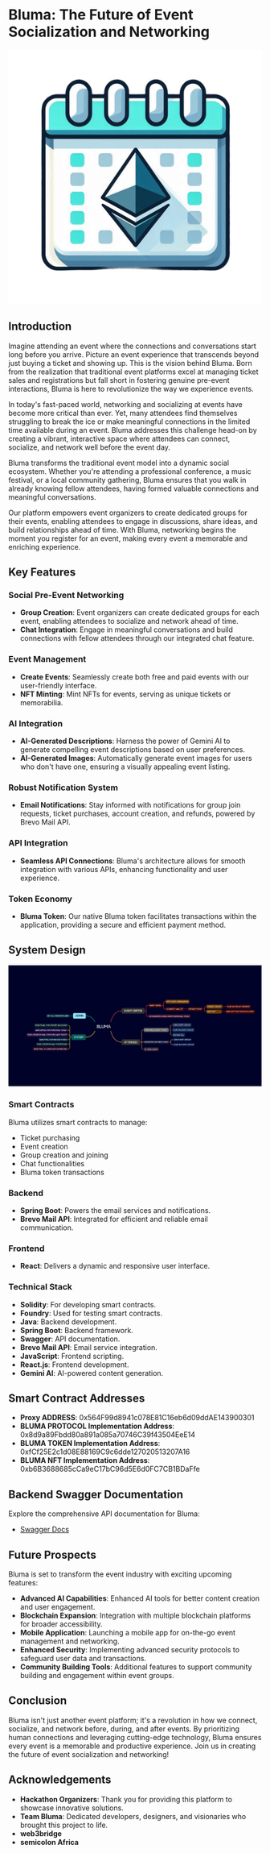
# Bluma: The Future of Event Socialization and Networking

<img src="src/image/WhatsApp%20Image%202024-06-26%20at%2012.42.36%20AM.jpeg" alt="Bluma Logo" />


## Introduction

Imagine attending an event where the connections and conversations start long before you arrive. Picture an event experience that transcends beyond just buying a ticket and showing up. This is the vision behind Bluma. Born from the realization that traditional event platforms excel at managing ticket sales and registrations but fall short in fostering genuine pre-event interactions, Bluma is here to revolutionize the way we experience events.

In today's fast-paced world, networking and socializing at events have become more critical than ever. Yet, many attendees find themselves struggling to break the ice or make meaningful connections in the limited time available during an event. Bluma addresses this challenge head-on by creating a vibrant, interactive space where attendees can connect, socialize, and network well before the event day.

Bluma transforms the traditional event model into a dynamic social ecosystem. Whether you're attending a professional conference, a music festival, or a local community gathering, Bluma ensures that you walk in already knowing fellow attendees, having formed valuable connections and meaningful conversations.

Our platform empowers event organizers to create dedicated groups for their events, enabling attendees to engage in discussions, share ideas, and build relationships ahead of time. With Bluma, networking begins the moment you register for an event, making every event a memorable and enriching experience.



## Key Features

### Social Pre-Event Networking
- **Group Creation**: Event organizers can create dedicated groups for each event, enabling attendees to socialize and network ahead of time.
- **Chat Integration**: Engage in meaningful conversations and build connections with fellow attendees through our integrated chat feature.

### Event Management
- **Create Events**: Seamlessly create both free and paid events with our user-friendly interface.
- **NFT Minting**: Mint NFTs for events, serving as unique tickets or memorabilia.

### AI Integration
- **AI-Generated Descriptions**: Harness the power of Gemini AI to generate compelling event descriptions based on user preferences.
- **AI-Generated Images**: Automatically generate event images for users who don't have one, ensuring a visually appealing event listing.

### Robust Notification System
- **Email Notifications**: Stay informed with notifications for group join requests, ticket purchases, account creation, and refunds, powered by Brevo Mail API.

### API Integration
- **Seamless API Connections**: Bluma's architecture allows for smooth integration with various APIs, enhancing functionality and user experience.

### Token Economy
- **Bluma Token**: Our native Bluma token facilitates transactions within the application, providing a secure and efficient payment method.

## System Design

<img src="src/image/Screenshot from 2024-06-27 21-03-26.png" alt="Bluma Logo" />


### Smart Contracts
Bluma utilizes smart contracts to manage:
- Ticket purchasing
- Event creation
- Group creation and joining
- Chat functionalities
- Bluma token transactions

### Backend
- **Spring Boot**: Powers the email services and notifications.
- **Brevo Mail API**: Integrated for efficient and reliable email communication.

### Frontend
- **React**: Delivers a dynamic and responsive user interface.

### Technical Stack
- **Solidity**: For developing smart contracts.
- **Foundry**: Used for testing smart contracts.
- **Java**: Backend development.
- **Spring Boot**: Backend framework.
- **Swagger**: API documentation.
- **Brevo Mail API**: Email service integration.
- **JavaScript**: Frontend scripting.
- **React.js**: Frontend development.
- **Gemini AI**: AI-powered content generation.

## Smart Contract Addresses

- **Proxy ADDRESS**: 0x564F99d8941c078E81C16eb6d09ddAE143900301
- **BLUMA PROTOCOL Implementation Address**: 0x8d9a89Fbdd80a891a085a70746C39f43504EeE14
- **BLUMA TOKEN Implementation Address**: 0xfCf25E2c1d08E88169C9c6dde127020513207A16
- **BLUMA NFT Implementation Address**: 0xb6B3688685cCa9eC17bC96d5E6d0FC7CB1BDaFfe
## Backend Swagger Documentation
Explore the comprehensive API documentation for Bluma:
- [Swagger Docs](https://bluma-protocol-backend-zc9u.onrender.com/swagger-ui/index.html#)

## Future Prospects

Bluma is set to transform the event industry with exciting upcoming features:
- **Advanced AI Capabilities**: Enhanced AI tools for better content creation and user engagement.
- **Blockchain Expansion**: Integration with multiple blockchain platforms for broader accessibility.
- **Mobile Application**: Launching a mobile app for on-the-go event management and networking.
- **Enhanced Security**: Implementing advanced security protocols to safeguard user data and transactions.
- **Community Building Tools**: Additional features to support community building and engagement within event groups.

## Conclusion

Bluma isn't just another event platform; it's a revolution in how we connect, socialize, and network before, during, and after events. By prioritizing human connections and leveraging cutting-edge technology, Bluma ensures every event is a memorable and productive experience. Join us in creating the future of event socialization and networking!

## Acknowledgements

- **Hackathon Organizers**: Thank you for providing this platform to showcase innovative solutions.
- **Team Bluma**: Dedicated developers, designers, and visionaries who brought this project to life.
- **web3bridge**
- **semicolon Africa** 

